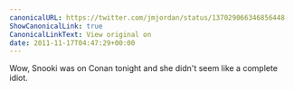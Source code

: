 ```yaml
---
canonicalURL: https://twitter.com/jmjordan/status/137029066346856448
ShowCanonicalLink: true
CanonicalLinkText: View original on
date: 2011-11-17T04:47:29+00:00
---
```

Wow, Snooki was on Conan tonight and she didn't seem like a complete idiot.
